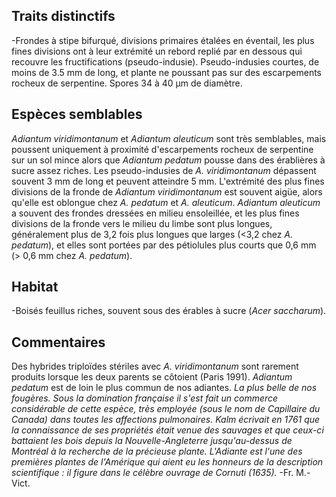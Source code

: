 
<!--
1-https://www.inaturalist.org/observations/56902028
1-https://www.inaturalist.org/observations/32398324
2-https://www.inaturalist.org/observations/119608319
3-https://www.inaturalist.org/observations/128817670
1-https://www.inaturalist.org/observations/43495730
2-https://www.inaturalist.org/observations/77943480
1-https://www.inaturalist.org/observations/49945863
1-https://www.inaturalist.org/observations/31070253
-->

## Traits distinctifs

-Frondes à stipe bifurqué, divisions primaires étalées en éventail, les plus fines divisions ont à leur extrémité un rebord replié par en dessous qui recouvre les fructifications (pseudo-indusie). Pseudo-indusies courtes, de moins de 3.5 mm de long, et plante ne poussant pas sur des escarpements rocheux de serpentine. Spores 34 à 40 μm de diamètre.

## Espèces semblables

_Adiantum viridimontanum_ et _Adiantum aleuticum_ sont très semblables, mais poussent uniquement à proximité d'escarpements rocheux de serpentine sur un sol mince alors que _Adiantum pedatum_ pousse dans des érablières à sucre assez riches. Les pseudo-indusies de _A. viridimontanum_ dépassent souvent 3 mm de long et peuvent atteindre 5 mm. L'extrémité des plus fines divisions de la fronde de _Adiantum viridimontanum_ est souvent aigüe, alors qu'elle est oblongue chez _A. pedatum_ et _A. aleuticum_. _Adiantum aleuticum_ a souvent des frondes dressées en milieu ensoleillée, et les plus fines divisions de la fronde vers le milieu du limbe sont plus longues, généralement plus de 3,2 fois plus longues que larges (<3,2 chez _A. pedatum_), et elles sont portées par des pétiolules plus courts que 0,6 mm (> 0,6 mm chez _A. pedatum_).

## Habitat

-Boisés feuillus riches, souvent sous des érables à sucre (_Acer saccharum_).

## Commentaires
Des hybrides triploïdes stériles avec _A. viridimontanum_ sont rarement produits lorsque les deux parents se côtoient (Paris 1991). _Adiantum pedatum_ est de loin le plus commun de nos adiantes.
_La plus belle de nos fougères. Sous la domination française il s'est fait un commerce considérable de cette espèce, très employée (sous le nom de Capillaire du Canada) dans toutes les affections pulmonaires. Kalm écrivait en 1761 que la connaissance de ses propriétés était venue des sauvages et que ceux-ci battaient les bois depuis la Nouvelle-Angleterre jusqu'au-dessus de Montréal à la recherche de la précieuse plante. L'Adiante est l'une des premières plantes de l'Amérique qui aient eu les honneurs de la description scientifique : il figure dans le célèbre ouvrage de Cornuti (1635)._ -Fr. M.-Vict.


